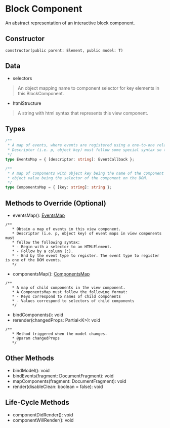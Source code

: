 # Block Component

An abstract representation of an interactive block component.

## Constructor

```constructor(public parent: Element, public model: T)```

## Data

* selectors
> An object mapping name to component selector for key elements in this BlockComponent.

* htmlStructure
> A string with html syntax that represents this view component.

## Types

```typescript
/**
 * A map of events, where events are registered using a one-to-one relationship.
 * Descriptor (i.e. p, object key) must follow some special syntax so that it only describes one event.
 */
type EventsMap = { [descriptor: string]: EventCallback };

/**
 * A map of components with object key being the name of the component and
 * object value being the selector of the component on the DOM.
 */
type ComponentsMap = { [key: string]: string };
```

## Methods to Override (Optional)

* eventsMap(): [EventsMap](api-docs/block-component?id=types)
```
/**
   * Obtain a map of events in this view component.
   * Descriptor (i.e. p, object key) of event maps in view components must
   * follow the following syntax:
   * - Begin with a selector to an HTMLElement.
   * - Follow by a column (:).
   * - End by the event type to register. The event type to register is one of the DOM events.
   */
```
* componentsMap(): [ComponentsMap](api-docs/block-component?id=types)
```
/**
   * A map of child components in the view component.
   * A ComponentsMap must follow the following format:
   * - Keys correspond to names of child components
   * - Values correspond to selectors of child components
   */
```
* bindComponents(): void
* rerender(changedProps: Partial\<K\>): void
```
/**
   * Method triggered when the model changes.
   * @param changedProps
   */
```

## Other Methods

* bindModel(): void
* bindEvents(fragment: DocumentFragment): void
* mapComponents(fragment: DocumentFragment): void
* render(disableClean: boolean = false): void

## Life-Cycle Methods

* componentDidRender(): void
* componentWillRender(): void